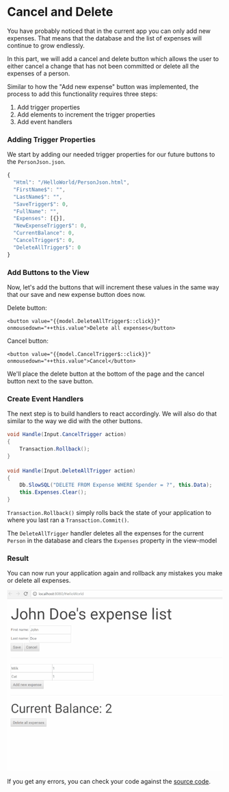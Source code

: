 # Cancel and Delete

You have probably noticed that in the current app you can only add new expenses. That means that the database and the list of expenses will continue to grow endlessly.

In this part, we will add a cancel and delete button which allows the user to either cancel a change that has not been committed or delete all the expenses of a person.

Similar to how the "Add new expense" button was implemented, the process to add this functionality requires three steps:  
1. Add trigger properties  
2. Add elements to increment the trigger properties  
3. Add event handlers

### Adding Trigger Properties

We start by adding our needed trigger properties for our future buttons to the `PersonJson.json`.



```javascript
{
  "Html": "/HelloWorld/PersonJson.html",
  "FirstName$": "",
  "LastName$": "",
  "SaveTrigger$": 0,
  "FullName": "",
  "Expenses": [{}],
  "NewExpenseTrigger$": 0,
  "CurrentBalance": 0,
  "CancelTrigger$": 0,
  "DeleteAllTrigger$": 0
}
```

### Add Buttons to the View

Now, let's add the buttons that will increment these values in the same way that our save and new expense button does now.



Delete button:

```markup
<button value="{{model.DeleteAllTrigger$::click}}" onmousedown="++this.value">Delete all expenses</button>
```

Cancel button:

```markup
<button value="{{model.CancelTrigger$::click}}" onmousedown="++this.value">Cancel</button>
```

We'll place the delete button at the bottom of the page and the cancel button next to the save button.



### Create Event Handlers

The next step is to build handlers to react accordingly. We will also do that similar to the way we did with the other buttons.



```csharp
void Handle(Input.CancelTrigger action)
{
    Transaction.Rollback();
}

void Handle(Input.DeleteAllTrigger action)
{
    Db.SlowSQL("DELETE FROM Expense WHERE Spender = ?", this.Data);
    this.Expenses.Clear();
}
```

`Transaction.Rollback()` simply rolls back the state of your application to where you last ran a `Transaction.Commit()`.

The `DeleteAllTrigger` handler deletes all the expenses for the current `Person` in the database and clears the `Expenses` property in the view-model

### Result

You can now run your application again and rollback any mistakes you make or delete all expenses.



![](../.gitbook/assets/resizedpart6.gif)



If you get any errors, you can check your code against the [source code](https://github.com/StarcounterApps/HelloWorld/commit/7f370fde6c500989c2b1b49b6390279c17094c25).

